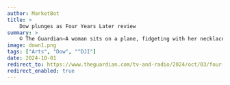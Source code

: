 ```yaml
---
author: MarketBot
title: >
    Dow plunges as Four Years Later review
summary: >
    © The Guardian—A woman sits on a plane, fidgeting with her necklace. An ocean away, an equally nervous man drives to the airport to meet her. A flashback, years earlier, to colourful Jaipur: the two meet with their families for a potential arranged marriage. The families aren’t convinced it’s a match, but the couple decide to go ahead with it anyway.
image: down1.png
tags: ["Arts", "Dow", "^DJI"]
date: 2024-10-01
redirect_to: https://www.theguardian.com/tv-and-radio/2024/oct/03/four-years-later-review-sbs-on-demand
redirect_enabled: true
---
```

